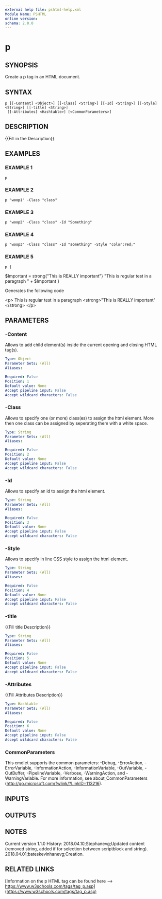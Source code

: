 ```yaml
---
external help file: pshtml-help.xml
Module Name: PSHTML
online version:
schema: 2.0.0
---
```


# p

## SYNOPSIS
Create a p tag in an HTML document.

## SYNTAX

```
p [[-Content] <Object>] [[-Class] <String>] [[-Id] <String>] [[-Style] <String>] [[-title] <String>]
 [[-Attributes] <Hashtable>] [<CommonParameters>]
```

## DESCRIPTION
{{Fill in the Description}}

## EXAMPLES

### EXAMPLE 1
```
p
```

### EXAMPLE 2
```
p "woop1" -Class "class"
```

### EXAMPLE 3
```
p "woop2" -Class "class" -Id "Something"
```

### EXAMPLE 4
```
p "woop3" -Class "class" -Id "something" -Style "color:red;"
```

### EXAMPLE 5
```
p {
```

$Important = strong{"This is REALLY important"}
    "This is regular test in a paragraph " + $Important
}

Generates the following code

\<p\>
This is regular test in a paragraph \<strong\>"This is REALLY important"\</strong\>
\</p\>

## PARAMETERS

### -Content
Allows to add child element(s) inside the current opening and closing HTML tag(s).

```yaml
Type: Object
Parameter Sets: (All)
Aliases:

Required: False
Position: 1
Default value: None
Accept pipeline input: False
Accept wildcard characters: False
```

### -Class
Allows to specify one (or more) class(es) to assign the html element.
More then one class can be assigned by seperating them with a white space.

```yaml
Type: String
Parameter Sets: (All)
Aliases:

Required: False
Position: 2
Default value: None
Accept pipeline input: False
Accept wildcard characters: False
```

### -Id
Allows to specify an id to assign the html element.

```yaml
Type: String
Parameter Sets: (All)
Aliases:

Required: False
Position: 3
Default value: None
Accept pipeline input: False
Accept wildcard characters: False
```

### -Style
Allows to specify in line CSS style to assign the html element.

```yaml
Type: String
Parameter Sets: (All)
Aliases:

Required: False
Position: 4
Default value: None
Accept pipeline input: False
Accept wildcard characters: False
```

### -title
{{Fill title Description}}

```yaml
Type: String
Parameter Sets: (All)
Aliases:

Required: False
Position: 5
Default value: None
Accept pipeline input: False
Accept wildcard characters: False
```

### -Attributes
{{Fill Attributes Description}}

```yaml
Type: Hashtable
Parameter Sets: (All)
Aliases:

Required: False
Position: 6
Default value: None
Accept pipeline input: False
Accept wildcard characters: False
```

### CommonParameters
This cmdlet supports the common parameters: -Debug, -ErrorAction, -ErrorVariable, -InformationAction, -InformationVariable, -OutVariable, -OutBuffer, -PipelineVariable, -Verbose, -WarningAction, and -WarningVariable.
For more information, see about_CommonParameters (http://go.microsoft.com/fwlink/?LinkID=113216).

## INPUTS

## OUTPUTS

## NOTES
Current version 1.1.0
   History:
       2018.04.10;Stephanevg;Updated content (removed string, added if for selection between scriptblock and string).
       2018.04.01;bateskevinhanevg;Creation.

## RELATED LINKS

[Information on the p HTML tag can be found here --> https://www.w3schools.com/tags/tag_p.asp](https://www.w3schools.com/tags/tag_p.asp)